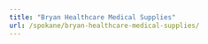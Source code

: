 ```yaml
---
title: "Bryan Healthcare Medical Supplies"
url: /spokane/bryan-healthcare-medical-supplies/
---
```

